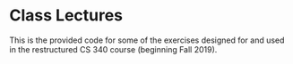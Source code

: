 # Class Lectures

This is the provided code for some of the exercises designed for and used in the restructured
CS 340 course (beginning Fall 2019).
